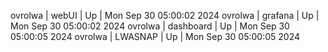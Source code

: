 ovrolwa | webUI | Up | Mon Sep 30 05:00:02 2024
ovrolwa | grafana | Up | Mon Sep 30 05:00:02 2024
ovrolwa | dashboard | Up | Mon Sep 30 05:00:05 2024
ovrolwa | LWASNAP | Up | Mon Sep 30 05:00:05 2024
